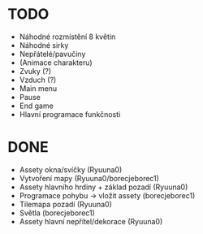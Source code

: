 # TODO
- Náhodné rozmístění 8 květin
- Náhodné sirky
- Nepřátelé/pavučiny
- (Animace charakteru)
- Zvuky (?)
- Vzduch (?)
- Main menu
- Pause
- End game
- Hlavní programace funkčnosti

# DONE
- Assety okna/svíčky (Ryuuna0)
- Vytvoření mapy (Ryuuna0/borecjeborec1)
- Assety hlavního hrdiny + základ pozadí (Ryuuna0)
- Programace pohybu -> vložit assety (borecjeborec1)
- Tilemapa pozadí (Ryuuna0)
- Světla (borecjeborec1)
- Assety hlavní nepřítel/dekorace (Ryuuna0)
